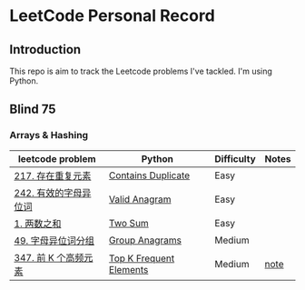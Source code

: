 # LeetCode Personal Record

## Introduction
This repo is aim to track the Leetcode problems I've tackled. I'm using Python.

## Blind 75
### Arrays & Hashing
|leetcode problem|Python|Difficulty|Notes|
|---|---|---|---
|[217. 存在重复元素](https://leetcode.cn/problems/contains-duplicate/)|[Contains Duplicate](https://github.com/chloehuang123/Leetcode-record/blob/main/Leetcode/217_Contains_Duplicate.py)|Easy
|[242. 有效的字母异位词](https://leetcode.cn/problems/valid-anagram/)|[Valid Anagram](https://github.com/chloehuang123/Leetcode-record/blob/main/Leetcode/242_Valid_Anagram.py)|Easy
|[1. 两数之和](https://leetcode.cn/problems/two-sum/)|[Two Sum](https://github.com/chloehuang123/Leetcode-record/blob/main/Leetcode/01_Two_Sum.py)|Easy
|[49. 字母异位词分组](https://leetcode.cn/problems/group-anagrams/)|[Group Anagrams](https://github.com/chloehuang123/Leetcode-record/blob/main/Leetcode/49_Group_Anagrams)|Medium
|[347. 前 K 个高频元素](https://leetcode.cn/problems/top-k-frequent-elements/)|[Top K Frequent Elements]()|Medium|[note](https://leetcode.cn/problems/top-k-frequent-elements/solution/yi-xing-python3dai-ni-zou-jin-counterlei-by-jimmy0/)
